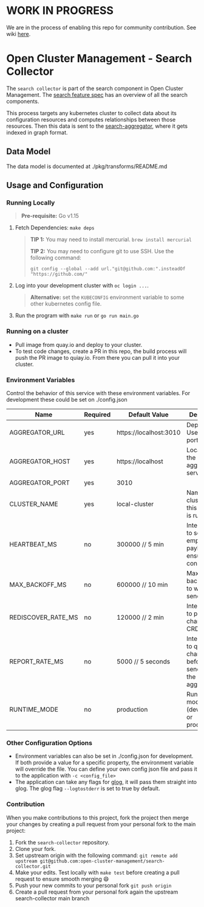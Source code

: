 [comment]: # ( Copyright Contributors to the Open Cluster Management project )
# WORK IN PROGRESS

We are in the process of enabling this repo for community contribution. See wiki [here](https://open-cluster-management.io/concepts/architecture/).

# Open Cluster Management - Search Collector

The `search collector` is part of the search component in Open Cluster Management. The [search feature spec](https://github.com/open-cluster-management/search/blob/master/feature-spec/search.md) has an overview of all the search components.

This process targets any kubernetes cluster to collect data about its configuration resources and computes relationships between those resources. Then this data is sent to the [search-aggregator](https://github.com/open-cluster-management/search-aggregator), where it gets indexed in graph format.

## Data Model
The data model is documented at ./pkg/transforms/README.md


## Usage and Configuration

### Running Locally
> **Pre-requisite:** Go v1.15
1. Fetch Dependencies: `make deps`
    > **TIP 1:** You may need to install mercurial. `brew install mercurial`
    >
    > **TIP 2:** You may need to configure git to use SSH. Use the following command: 
    >
    > `git config --global --add url."git@github.com:".insteadOf "https://github.com/"`
2. Log into your development cluster with `oc login ...`.
    > **Alternative:** set the `KUBECONFIG` environment variable to some other kubernetes config file.
3. Run the program with `make run` or `go run main.go`

### Running on a cluster
- Pull image from quay.io and deploy to your cluster.
- To test code changes, create a PR in this repo, the build process will push the PR image to quiay.io. From there you can pull it into your cluster.


### Environment Variables
Control the behavior of this service with these environment variables. For development these could be set on ./config.json

Name            | Required | Default Value          | Description
----            | -------- | -------------          | -----------
AGGREGATOR_URL  | yes      | https://localhost:3010 | Deprecated. Use host + port instead.
AGGREGATOR_HOST | yes      | https://localhost      | Location of the aggregator service.
AGGREGATOR_PORT | yes      | 3010                   |
CLUSTER_NAME    | yes      | local-cluster          | Name of cluster where this collector is running.
HEARTBEAT_MS    | no       | 300000  // 5 min       | Interval(ms) to send empty payload to ensure connection
MAX_BACKOFF_MS  | no       | 600000  // 10 min      | Maximum backoff in ms to wait after send error
REDISCOVER_RATE_MS | no    | 120000  // 2 min       | Interval(ms) to poll for changes to CRDs
REPORT_RATE_MS  | no       | 5000    // 5 seconds   | Interval(ms) to queue changes before sending to the aggregator
RUNTIME_MODE    | no       | production             | Running mode (development or production)

### Other Configuration Options
- Environment variables can also be set in ./config.json for development. If both provide a value for a specific property, the environment variable will override the file. You can define your own config json file and pass it to the application with `-c <config_file>`
- The application can take any flags for [glog](https://github.com/golang/glog), it will pass them straight into glog. The glog flag `--logtostderr` is set to true by default.


### Contribution
When you make contributions to this project, fork the project then merge your changes by creating a pull request from your personal fork to the main project:

1. Fork the `search-collector` repository.
2. Clone your fork.
3. Set upstream origin with the following command: `git remote add upstream git@github.com:open-cluster-management/search-collector.git`
4. Make your edits. Test locally with `make test` before creating a pull request to ensure smooth merging :smile:
5. Push your new commits to your personal fork `git push origin`
6. Create a pull request from your personal fork again the upstream search-collector main branch


